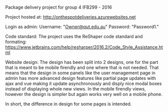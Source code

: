 Package delivery project for group 4 IFB299 - 2016

Project hosted at:
http://onthespotdeliveries.azurewebsites.net

Login as admin:
Username: "Owner@qut.edu.au"
Password: "Password1."

Code standard:
The project uses the ReShaper code standard and formating:
https://www.jetbrains.com/help/resharper/2016.2/Code_Style_Assistance.html

Website design:
The design has been split into 2 designs, one for the part that is meant to be mobile firendly
and one where that is not needed. That means that the design in some panels like the user management 
page in admin has more advanced design features like partial page updates with ajax and vue making it 
update asynchronously and disply nice modal boxes instead of displaying whole new views.
In the mobile firendly views, however the design is simpler but again works very well on a mobile phone.

In short, the difference in design for some pages is intended.

